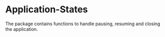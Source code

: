 # Application-States

The package contains functions to handle pausing, resuming and closing the application.